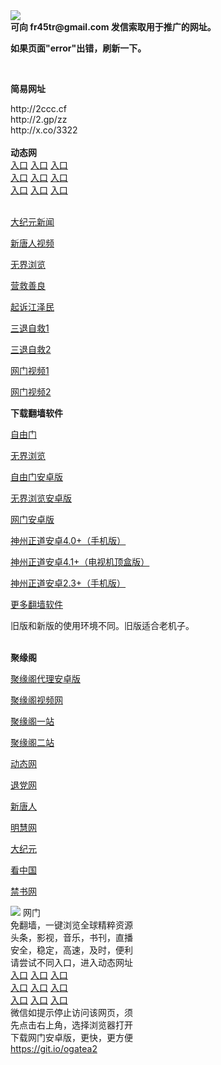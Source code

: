 <td align="center"><a target="_blank" href="https://raw.githubusercontent.com/szzd1/2/master/6.JPG"><img src="https://raw.githubusercontent.com/szzd1/2/master/6.JPG" style="max-width:100%;"></a></td><br>
<strong>可向 fr45tr@gmail.com 发信索取用于推广的网址。</strong>
<p><strong>如果页面"error"出错，刷新一下。</strong></p>
<br>
<p><strong>简易网址</strong></p>
http://2ccc.cf<br>
http://2.gp/zz<br>
http://x.co/3322<br>
<br>
<strong>动态网</strong>
<br>
      <a href="http://t.cn/R3gry5M" rel="nofollow">入口</a>
      <a href="http://219.85.111.231/1" rel="nofollow">入口</a>
      <a href="http://rqctgk.behjsd.gq/70cdtw" rel="nofollow">入口</a><br>
      <a href="http://rqctgk.behjsd.gq/70hdtw" rel="nofollow">入口</a>
      <a href="http://rqctgk.behjsd.gq/70ip03dw" rel="nofollow">入口</a>
      <a href="http://rqctgk.behjsd.gq/70fdtw" rel="nofollow">入口</a><br>
      <a href="http://rqctgk.behjsd.gq/70sdtw" rel="nofollow">入口</a>
      <a href="http://rqctgk.behjsd.gq/70ip04dw" rel="nofollow">入口</a>
      <a href="http://rqctgk.behjsd.gq/70hdtw" rel="nofollow">入口</a><br>

<br>
<p><a href="http://t.cn/R3gryIO" rel="nofollow">大纪元新闻</a></p>
<p><a href="http://t.cn/R3gryo3" rel="nofollow">新唐人视频</a></p>
<p><a href="http://t.cn/R3gry0L" rel="nofollow">无界浏览</a></p>
<p><a href="http://rqctgk.behjsd.gq/70gqg" rel="nofollow">营救善良</a></p>
<p><a href="http://rqctgk.behjsd.gq/70gsj" rel="nofollow">起诉江泽民</a></p>
<p><a href="http://t.cn/R3gryy6">三退自救1</a></p>
<p><a href="http://rqctgk.behjsd.gq/70gst" rel="nofollow">三退自救2</a></p>
<p><a href="http://t.cn/R3gryZB" rel="nofollow">网门视频1</a></p>
<p><a href="http://kkowdgwe.rtergqjk.gq" rel="nofollow">网门视频2</a></p>
<p><strong>下载翻墙软件</strong></p>


<p><a href="https://git.io/fgp" rel="nofollow">自由门</a></p>
<p><a href="https://git.io/vEJlj rel="nofollow">无界浏览</a></p>
<p><a href="https://git.io/fgma" rel="nofollow">自由门安卓版</a></p>
<p><a href="https://s3.amazonaws.com/693/um.apk" rel="nofollow">无界浏览安卓版</a></p>
<p><a href="https://git.io/ogatea2">网门安卓版</a></p>
<p><a href="https://git.io/vQjqe" rel="nofollow">神州正道安卓4.0+（手机版）</a></p>
<p><a href="https://git.io/vAonz" rel="nofollow">神州正道安卓4.1+（电视机顶盒版）</a></p>
<p><a href="https://git.io/vA5GO" rel="nofollow">神州正道安卓2.3+（手机版）</a></p>
<p><a href="https://github.com/bannedbook/fanqiang/wiki">更多翻墙软件</a></p>
旧版和新版的使用环境不同。旧版适合老机子。<br>


<br>
<p><strong>聚缘阁</strong></p>
<p><a href="https://github.com/hao369/a/raw/master/j8.apk">聚缘阁代理安卓版</a></p>
<p><a href="https://jygbbs-1.herokuapp.com/" rel="nofollow">聚缘阁视频网</a></p>
<p><a href="http://hj.521f.cf/ij/" rel="nofollow">聚缘阁一站</a></p>
<p><a href="http://s3.zaas.cf" rel="nofollow">聚缘阁二站</a></p>
<p><a href="http://hj.521f.cf/by/?3654" rel="nofollow">动态网</a></p>
<p><a href="http://hj.521f.cf/by/?id=8" rel="nofollow">退党网</a></p>
<p><a href="http://hj.521f.cf/by/?id=5" rel="nofollow">新唐人</a></p>
<p><a href="http://hj.521f.cf/by/?id=3" rel="nofollow">明慧网</a></p>
<p><a href="http://hj.521f.cf/by/?id=7" rel="nofollow">大纪元</a></p>
<p><a href="http://hj.521f.cf/by/?id=11" rel="nofollow">看中国</a></p>
<p><a href="http://hj.521f.cf/by/?id=16" rel="nofollow">禁书网</a></p>
<td align="center"><a target="_blank" href="https://cloud.githubusercontent.com/assets/11880933/13434984/f430fae2-e012-11e5-814f-c2df1e82b247.jpg"><img src="https://cloud.githubusercontent.com/assets/11880933/13434984/f430fae2-e012-11e5-814f-c2df1e82b247.jpg" style="max-width:100%;"></a></td>
  </tr>
  <tr>
    <td align="center">网门<br>
      免翻墙，一键浏览全球精粹资源<br>
      头条，影视，音乐，书刊，直播<br>
      安全，稳定，高速，及时，便利<br>
    </td>
  </tr><tr>
    <td align="center">请尝试不同入口，进入动态网址<br>      
      <a href="https://s3.us-east-2.amazonaws.com/ogateh/show.htm?from=852" rel="nofollow">入口</a>
      <a href="https://s3.eu-west-2.amazonaws.com/ogatel/show.htm?from=852" rel="nofollow">入口</a>
      <a href="https://s3.amazonaws.com/ogate/show.htm?from=852" rel="nofollow">入口</a><br>
      <a href="https://s3.ap-northeast-2.amazonaws.com/ogates/show.htm?from=852" rel="nofollow">入口</a>
      <a href="https://s3.eu-central-1.amazonaws.com/ogatef/show.htm?from=852" rel="nofollow">入口</a>
      <a href="https://s3.ap-south-1.amazonaws.com/ogatem/show.htm?from=852" rel="nofollow">入口</a><br>
      <a href="https://s3-us-west-1.amazonaws.com/ogaten/show.htm?from=852" rel="nofollow">入口</a>
      <a href="https://s3.ca-central-1.amazonaws.com/ogatec/show.htm?from=852" rel="nofollow">入口</a>
      <a href="https://s3-ap-northeast-1.amazonaws.com/ogatet/show.htm?from=852" rel="nofollow">入口</a><br>
      微信如提示停止访问该网页，须<br>
      先点击右上角，选择浏览器打开<br>
    </td>
  </tr>
  <tr>
    <td align="center">
      下载网门安卓版，更快，更方便<br><a href="https://raw.githubusercontent.com/oGate2/up/master/oGate.apk" rel="nofollow">https://git.io/ogatea2</a><br>
